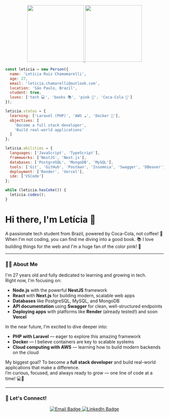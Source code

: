 <div align="center">
  <a href="https://github.com/Leticia-Chamarelli">
    <img height="180em" src="https://github-readme-stats.vercel.app/api?username=Leticia-Chamarelli&show_icons=true&theme=radical&include_all_commits=true&count_private=true&hide_border=true&title_color=ff69b4&icon_color=ff69b4&cache_seconds=86400"/>
  </a>
  <a href="https://github.com/Leticia-Chamarelli">
    <img height="180em" src="https://github-readme-stats.vercel.app/api/top-langs/?username=Leticia-Chamarelli&layout=compact&langs_count=7&theme=radical&hide_border=true&title_color=ff69b4&cache_seconds=86400"/>
  </a>
</div>

```javascript
const leticia = new Person({
  name: 'Letícia Ruiz Chamamarelli',
  age: 27,
  email: 'leticia.chamarelli@outlook.com',
  location: 'São Paulo, Brazil',
  student: true,
  loves: ['tech 💻', 'books 📚', 'pink 🌸', 'Coca-Cola 🥤']
});

leticia.status = {
  learning: ['Laravel (PHP)', 'AWS ☁️', 'Docker 🐳'],
  objectives: [
    'Become a full stack developer',
    'Build real-world applications'
  ]
};

leticia.abilities = {
  languages: ['JavaScript', 'TypeScript'],
  frameworks: ['NestJS', 'Next.js'],
  databases: ['PostgreSQL', 'MongoDB', 'MySQL'],
  tools: ['Git', 'GitHub', 'Postman', 'Insomnia', 'Swagger', 'DBeaver'],
  deployment: ['Render', 'Vercel'],
  ide: ['VSCode']
};

while (leticia.hasCoke()) {
  leticia.codes();
}
```

<div>
  <h1>Hi there, I'm Letícia 👋</h1>
</div>

<p>
  A passionate tech student from Brazil, powered by Coca-Cola, not coffee! 🥤<br/>
  When I'm not coding, you can find me diving into a good book. 📚
  I love building things for the web and I'm a huge fan of the color pink! 🌸
</p>

---

### 👩‍💻 About Me

I'm 27 years old and fully dedicated to learning and growing in tech.  
Right now, I'm focusing on:

- **Node.js** with the powerful **NestJS** framework  
- **React** with **Next.js** for building modern, scalable web apps  
- **Databases** like PostgreSQL, MySQL, and MongoDB  
- **API documentation** using **Swagger** for clean, well-structured endpoints  
- **Deploying apps** with platforms like **Render** (already tested!) and soon **Vercel**

In the near future, I’m excited to dive deeper into:

- **PHP with Laravel** — eager to explore this amazing framework  
- **Docker** — I believe containers are key to scalable systems  
- **Cloud computing with AWS** — learning how to build modern backends on the cloud

My biggest goal? To become a **full stack developer** and build real-world applications that make a difference.  
I’m curious, focused, and always ready to grow — one line of code at a time! 💻🌸

---

### 💬 Let's Connect!

<p align="center">
  <a href="mailto:leticia.chamarelli@outlook.com">
    <img src="https://img.shields.io/badge/Email-ff69b4?style=flat-square&logo=microsoftoutlook&logoColor=white" alt="Email Badge"/>
  </a>
  <a href="https://br.linkedin.com/in/let%C3%ADciachamarelli" target="_blank">
    <img src="https://img.shields.io/badge/LinkedIn-0077B5?style=flat-square&logo=linkedin&logoColor=white" alt="LinkedIn Badge"/>
  </a>
</p>
